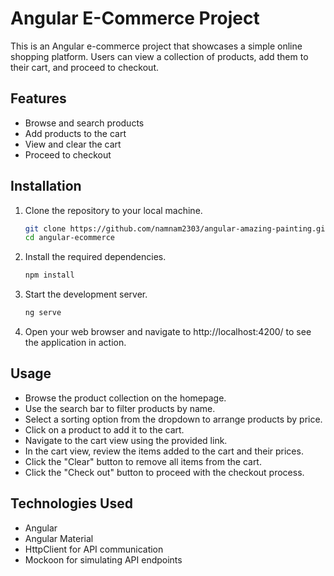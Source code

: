 # Angular E-Commerce Project

This is an Angular e-commerce project that showcases a simple online shopping platform. Users can view a collection of products, add them to their cart, and proceed to checkout.

## Features

- Browse and search products
- Add products to the cart
- View and clear the cart
- Proceed to checkout

## Installation

1. Clone the repository to your local machine.
   ```bash
   git clone https://github.com/namnam2303/angular-amazing-painting.git
   cd angular-ecommerce
2. Install the required dependencies.
    ``` bash
   npm install
4. Start the development server.
   ``` bash
   ng serve
5. Open your web browser and navigate to http://localhost:4200/ to see the application in action.
## Usage
- Browse the product collection on the homepage.
- Use the search bar to filter products by name.
- Select a sorting option from the dropdown to arrange products by price.
- Click on a product to add it to the cart.
- Navigate to the cart view using the provided link.
- In the cart view, review the items added to the cart and their prices.
- Click the "Clear" button to remove all items from the cart.
- Click the "Check out" button to proceed with the checkout process.

## Technologies Used
- Angular
- Angular Material
- HttpClient for API communication
- Mockoon for simulating API endpoints
